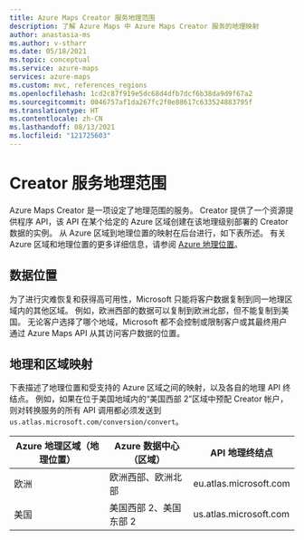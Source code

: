 ```yaml
---
title: Azure Maps Creator 服务地理范围
description: 了解 Azure Maps 中 Azure Maps Creator 服务的地理映射
author: anastasia-ms
ms.author: v-stharr
ms.date: 05/18/2021
ms.topic: conceptual
ms.service: azure-maps
services: azure-maps
ms.custom: mvc, references_regions
ms.openlocfilehash: 1cd2c87f919e5dc68d4dfb7dcf6b38da9d9f67a2
ms.sourcegitcommit: 0046757af1da267fc2f0e88617c633524883795f
ms.translationtype: HT
ms.contentlocale: zh-CN
ms.lasthandoff: 08/13/2021
ms.locfileid: "121725603"
---
```

# <a name="creator-service-geographic-scope"></a>Creator 服务地理范围

Azure Maps Creator 是一项设定了地理范围的服务。 Creator 提供了一个资源提供程序 API，该 API 在某个给定的 Azure 区域创建在该地理级别部署的 Creator 数据的实例。 从 Azure 区域到地理位置的映射在后台进行，如下表所述。 有关 Azure 区域和地理位置的更多详细信息，请参阅 [Azure 地理位置](https://azure.microsoft.com/global-infrastructure/geographies)。

## <a name="data-locations"></a>数据位置

为了进行灾难恢复和获得高可用性，Microsoft 只能将客户数据复制到同一地理区域内的其他区域。 例如，欧洲西部的数据可以复制到欧洲北部，但不能复制到美国。  无论客户选择了哪个地域，Microsoft 都不会控制或限制客户或其最终用户通过 Azure Maps API 从其访问客户数据的位置。  

## <a name="geographic-and-regional-mapping"></a>地理和区域映射

下表描述了地理位置和受支持的 Azure 区域之间的映射，以及各自的地理 API 终结点。 例如，如果在位于美国地域内的“美国西部 2”区域中预配 Creator 帐户，则对转换服务的所有 API 调用都必须发送到 `us.atlas.microsoft.com/conversion/convert`。


| Azure 地理区域（地理位置） | Azure 数据中心（区域） | API 地理终结点 |
|------------------------|----------------------|-------------|
| 欧洲| 欧洲西部、欧洲北部 | eu.atlas.microsoft.com |
|美国 | 美国西部 2、美国东部 2 | us.atlas.microsoft.com |

